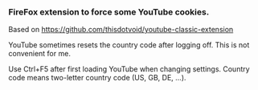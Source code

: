 ### FireFox extension to force some YouTube cookies.

Based on https://github.com/thisdotvoid/youtube-classic-extension

YouTube sometimes resets the country code after logging off. This is not convenient for me.

Use Ctrl+F5 after first loading YouTube when changing settings.
Country code means two-letter country code (US, GB, DE, ...).
